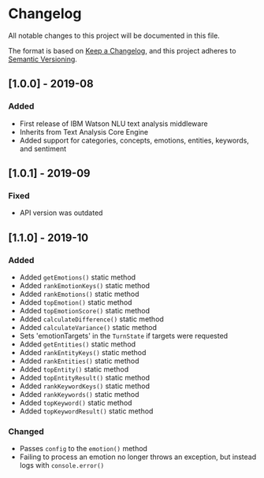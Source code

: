 # Changelog
All notable changes to this project will be documented in this file.

The format is based on [Keep a Changelog](https://keepachangelog.com/en/1.0.0/),
and this project adheres to [Semantic Versioning](https://semver.org/spec/v2.0.0.html).

## [1.0.0] - 2019-08
### Added
- First release of IBM Watson NLU text analysis middleware
- Inherits from Text Analysis Core Engine
- Added support for categories, concepts, emotions, entities, keywords, and sentiment

## [1.0.1] - 2019-09
### Fixed
- API version was outdated

## [1.1.0] - 2019-10
### Added
- Added `getEmotions()` static method
- Added `rankEmotionKeys()` static method
- Added `rankEmotions()` static method
- Added `topEmotion()` static method
- Added `topEmotionScore()` static method
- Added `calculateDifference()` static method
- Added `calculateVariance()` static method
- Sets 'emotionTargets' in the `TurnState` if targets were requested
- Added `getEntities()` static method
- Added `rankEntityKeys()` static method
- Added `rankEntities()` static method
- Added `topEntity()` static method
- Added `topEntityResult()` static method
- Added `rankKeywordKeys()` static method
- Added `rankKeywords()` static method
- Added `topKeyword()` static method
- Added `topKeywordResult()` static method
### Changed
- Passes `config` to the `emotion()` method
- Failing to process an emotion no longer throws an exception, but instead logs with `console.error()`
